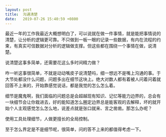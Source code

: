 ```yaml
---
layout: post
title:  沟通清楚
date:   2019-07-26 15:40:59 +0800
---
```

最近一年的工作我最近大概想明白了，可以说就在做一件事情，就是能把事情说的清楚，让分析的逻辑更可靠。不只做到一板一眼的记录一些数据，有内在流程的约束，有真实可信数据对分析的逻辑做支撑。但这些都在围绕一个事情在做，说清楚。

说清楚这事多简单，还需要花这么多时间精力做？

咋一听这事很简单，不就是动动嘴皮子说清楚吗，细一想远不是嘴上沟通的事。于大节处都没什么问题，问题多出在细节这块上。绝大对数人都有着被人问着问着就回答不上来的，开始靠感觉说话，都是我觉的怎么怎么着。

细节是魔鬼啊，我们面临的问题总是会超越现有知识、记忆等能力边界的，总会有一块细节会让你栽进去，好的能知道怎么圈定边界总是能客观的去解释，坏的就开始个人主观感觉怎么怎么地，说差点就是张口就来、言之凿凿。那怎么办呢？

使用工具处理细节，人做更擅长的全局控制。

至于怎么界定是不是细节呢，很简单，问的答不上来的都值得考虑一下。
